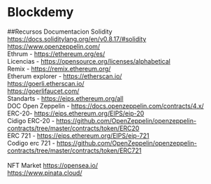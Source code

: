 # Blockdemy
##Recursos
Documentacion Solidity  <br>
https://docs.soliditylang.org/en/v0.8.17/#solidity <br>
https://www.openzeppelin.com/ <br>
 Ethrum - https://ethereum.org/es/<br>
  Licencias - https://opensource.org/licenses/alphabetical<br>
   Remix - https://remix.ethereum.org/<br>
  Etherum explorer - https://etherscan.io/  <br>
     https://goerli.etherscan.io/<br>
      https://goerlifaucet.com/<br>
      Standarts - https://eips.ethereum.org/all <br>
       DOC Open Zeppelin - https://docs.openzeppelin.com/contracts/4.x/ <br>
         ERC-20- https://eips.ethereum.org/EIPS/eip-20<br>
        Cidigo ERC-20 - https://github.com/OpenZeppelin/openzeppelin-contracts/tree/master/contracts/token/ERC20  <br>
        ERC 721 - https://eips.ethereum.org/EIPS/eip-721   <br>
            Codigo erc 721 - https://github.com/OpenZeppelin/openzeppelin-contracts/tree/master/contracts/token/ERC721<br>
             <br>
NFT Market https://opensea.io/ <br>
https://www.pinata.cloud/<br>
<br>
<br>
<br>

<br>
<br>
<br>
<br>


<br>
<br>
